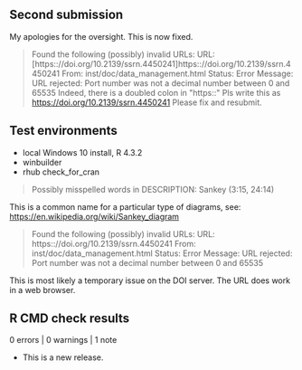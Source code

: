 ## Second submission

My apologies for the oversight. This is now fixed.

 > Found the following (possibly) invalid URLs:
     URL: [https:://doi.org/10.2139/ssrn.4450241]https:://doi.org/10.2139/ssrn.4450241
       From: inst/doc/data_management.html
       Status: Error
       Message: URL rejected: Port number was not a decimal number
       between 0 and 65535
 > Indeed, there is a doubled colon in "https::"
 > Pls write this as https://doi.org/10.2139/ssrn.4450241
 > Please fix and resubmit.

## Test environments

 * local Windows 10 install, R 4.3.2
 * winbuilder
 * rhub check_for_cran

 > Possibly misspelled words in DESCRIPTION:
   Sankey (3:15, 24:14)

This is a common name for a particular type of
diagrams, see:
<https://en.wikipedia.org/wiki/Sankey_diagram>

 > Found the following (possibly) invalid URLs:
   URL: https:://doi.org/10.2139/ssrn.4450241
     From: inst/doc/data_management.html
     Status: Error
     Message: URL rejected: Port number was not a decimal number between 0 and 65535

This is most likely a temporary issue on the DOI
server. The URL does work in a web browser.

## R CMD check results

0 errors | 0 warnings | 1 note

* This is a new release.
